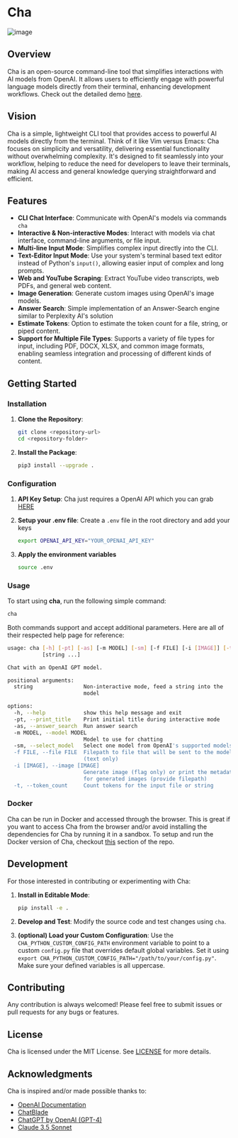 # Cha

![image](https://github.com/user-attachments/assets/03eff35f-1489-49a8-9e3f-23723f1b1c1c)

## Overview

Cha is an open-source command-line tool that simplifies interactions with AI models from OpenAI. It allows users to efficiently engage with powerful language models directly from their terminal, enhancing development workflows. Check out the detailed demo [here](https://youtu.be/7zG8iFZjKtM?si=sOenMYNUb7XSWAsi).

## Vision

Cha is a simple, lightweight CLI tool that provides access to powerful AI models directly from the terminal. Think of it like Vim versus Emacs: Cha focuses on simplicity and versatility, delivering essential functionality without overwhelming complexity. It's designed to fit seamlessly into your workflow, helping to reduce the need for developers to leave their terminals, making AI access and general knowledge querying straightforward and efficient.

## Features

- **CLI Chat Interface**: Communicate with OpenAI's models via commands `cha`
- **Interactive & Non-interactive Modes**: Interact with models via chat interface, command-line arguments, or file input.
- **Multi-line Input Mode**: Simplifies complex input directly into the CLI.
- **Text-Editor Input Mode**: Use your system's terminal based text editor instead of Python's `input()`, allowing easier input of complex and long prompts.
- **Web and YouTube Scraping**: Extract YouTube video transcripts, web PDFs, and general web content.
- **Image Generation**: Generate custom images using OpenAI's image models.
- **Answer Search**: Simple implementation of an Answer-Search engine similar to Perplexity AI's solution
- **Estimate Tokens**: Option to estimate the token count for a file, string, or piped content.
- **Support for Multiple File Types**: Supports a variety of file types for input, including PDF, DOCX, XLSX, and common image formats, enabling seamless integration and processing of different kinds of content.

## Getting Started

### Installation

1. **Clone the Repository**:

   ```bash
   git clone <repository-url>
   cd <repository-folder>
   ```

2. **Install the Package**:
   ```bash
   pip3 install --upgrade .
   ```

### Configuration

1. **API Key Setup**: Cha just requires a OpenAI API which you can grab [HERE](https://platform.openai.com/api-keys)

2. **Setup your .env file**: Create a `.env` file in the root directory and add your keys

   ```bash
   export OPENAI_API_KEY="YOUR_OPENAI_API_KEY"
   ```

3. **Apply the environment variables**

   ```bash
   source .env
   ```

### Usage

To start using **cha**, run the following simple command:

```bash
cha
```

Both commands support and accept additional parameters. Here are all of their respected help page for reference:

```bash
usage: cha [-h] [-pt] [-as] [-m MODEL] [-sm] [-f FILE] [-i [IMAGE]] [-t]
           [string ...]

Chat with an OpenAI GPT model.

positional arguments:
  string                Non-interactive mode, feed a string into the
                        model

options:
  -h, --help            show this help message and exit
  -pt, --print_title    Print initial title during interactive mode
  -as, --answer_search  Run answer search
  -m MODEL, --model MODEL
                        Model to use for chatting
  -sm, --select_model   Select one model from OpenAI's supported models
  -f FILE, --file FILE  Filepath to file that will be sent to the model
                        (text only)
  -i [IMAGE], --image [IMAGE]
                        Generate image (flag only) or print the metadata
                        for generated images (provide filepath)
  -t, --token_count     Count tokens for the input file or string
```

### Docker

Cha can be run in Docker and accessed through the browser. This is great if you want to access Cha from the browser and/or avoid installing the dependencies for Cha by running it in a sandbox. To setup and run the Docker version of Cha, checkout [this](./docker/) section of the repo.

## Development

For those interested in contributing or experimenting with Cha:

1. **Install in Editable Mode**:

   ```bash
   pip install -e .
   ```

2. **Develop and Test**: Modify the source code and test changes using `cha`.

3. **(optional) Load your Custom Configuration**: Use the `CHA_PYTHON_CUSTOM_CONFIG_PATH` environment variable to point to a custom `config.py` file that overrides default global variables. Set it using `export CHA_PYTHON_CUSTOM_CONFIG_PATH="/path/to/your/config.py"`. Make sure your defined variables is all uppercase.

## Contributing

Any contribution is always welcomed! Please feel free to submit issues or pull requests for any bugs or features.

## License

Cha is licensed under the MIT License. See [LICENSE](./LICENSE) for more details.

## Acknowledgments

Cha is inspired and/or made possible thanks to:

- [OpenAI Documentation](https://platform.openai.com/docs/overview)
- [ChatBlade](https://github.com/npiv/chatblade)
- [ChatGPT by OpenAI (GPT-4)](https://chat.openai.com/)
- [Claude 3.5 Sonnet](https://claude.ai/chats)

